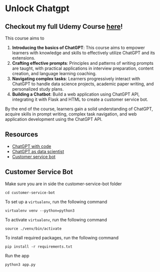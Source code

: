 # Unlock Chatgpt

## Checkout my full Udemy Course [here](https://www.udemy.com/course/unlock-chatgpt-mastering-prompt-engineering-api/)!

This course aims to

1. **Introducing the basics of ChatGPT**: This course aims to empower learners with knowledge and skills to effectively utilize ChatGPT and its extensions.
2. **Crafting effective prompts**: Principles and patterns of writing prompts are taught, with practical applications in interview preparation, content creation, and language learning coaching.
3. **Navigating complex tasks**: Learners progressively interact with ChatGPT to handle data science projects, academic paper writing, and personalized study plans. 
4. **Building a Chatbot**: Build a web application using ChatGPT API, integrating it with Flask and HTML to create a customer service bot.

By the end of the course, learners gain a solid understanding of ChatGPT, acquire skills in prompt writing, 
complex task navigation, and web application development using the ChatGPT API.



## Resources

- [ChatGPT with code](./chatgpt-with-code)
- [ChatGPT as data scientist](./chatgpt-as-data-scientist)
- [Customer service bot](./customer-service-bot)

## Customer Service Bot

Make sure you are in side the customer-service-bot folder

```
cd customer-service-bot
```

To set up a `virtualenv`, run the following command

```
virtualenv venv --python=python3
```

To activate `virtualenv`, run the following command

```
source ./venv/bin/activate
```

To install required packages, run the following command

```
pip install -r requirements.txt
```

Run the app

```
python3 app.py
```

